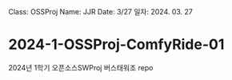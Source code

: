 Class: OSSProj
Name: JJR
Date: 3/27
일자: 2024. 03. 27

# 2024-1-OSSProj-ComfyRide-01

2024년 1학기 오픈소스SWProj 버스태워조 repo
